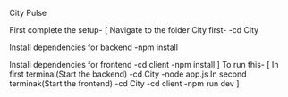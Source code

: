 City Pulse

First complete the setup-
[
  Navigate to the folder City first-
    -cd City

  Install dependencies for backend
    -npm install

  Install dependencies for frontend
    -cd client
    -npm install
]
To run this-
[
  In first terminal(Start the backend)
    -cd City
    -node app.js
  In second terminak(Start the frontend)
    -cd City
    -cd client
    -npm run dev
]
  
